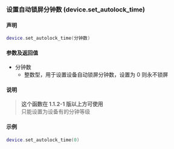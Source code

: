 ### 设置自动锁屏分钟数 \(**device\.set\_autolock\_time**\)


#### 声明
```lua
device.set_autolock_time(分钟数)
```


#### 参数及返回值  
- 分钟数
    - 整数型，用于设置设备自动锁屏分钟数，设置为 0 则永不锁屏


#### 说明
> **这个函数在 1\.1\.2\-1 版以上方可使用**  
> 只能设置为设备有的分钟等级  


#### 示例  
```lua
device.set_autolock_time(0)
```

